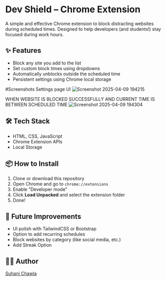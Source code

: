 # Dev Shield – Chrome Extension

A simple and effective Chrome extension to block distracting websites during scheduled times. Designed to help developers (and students!) stay focused during work hours.

## ✨ Features
- Block any site you add to the list
- Set custom block times using dropdowns
- Automatically unblocks outside the scheduled time
- Persistent settings using Chrome local storage

#Screenshots
 Settings page UI 
![Screenshot 2025-04-09 194215](https://github.com/user-attachments/assets/7b8d1e13-6a46-4615-8a73-411dae7f7cc3)

WHEN WEBSITE IS BLOCKED SUCCESSFULLY AND CURRENT TIME IS BETWEEN SCHEDULED TIME
![Screenshot 2025-04-09 194304](https://github.com/user-attachments/assets/544acc20-792c-4a5c-95ba-54468c62a19e)


## 🛠️ Tech Stack
- HTML, CSS, JavaScript
- Chrome Extension APIs
- Local Storage

## 📦 How to Install
1. Clone or download this repository
2. Open Chrome and go to `chrome://extensions`
3. Enable "Developer mode"
4. Click **Load Unpacked** and select the extension folder
5. Done!

## 📌 Future Improvements
- UI polish with TailwindCSS or Bootstrap
- Option to add recurring schedules
- Block websites by category (like social media, etc.)
- Add Streak Option

## 👩‍💻 Author
[Suhani Chawla](https://github.com/Chawla-Suhani)

